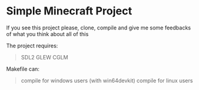 # Simple Minecraft Project

If you see this project please, clone, compile and give me some feedbacks of what you think about all of this

The project requires:
> SDL2 GLEW CGLM

Makefile can:
> compile for windows users (with win64devkit)
> compile for linux users
